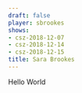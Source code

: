 ```yaml
---
draft: false
player: sbrookes
shows:
- csz-2018-12-07
- csz-2018-12-14
- csz-2018-12-15
title: Sara Brookes
---
```


Hello World
